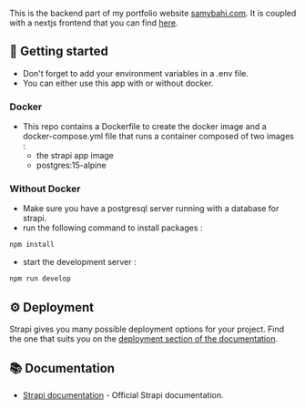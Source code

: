 This is the backend part of my portfolio website [samybahi.com](https://www.samybahi.com/). It is coupled with a nextjs frontend that you can find [here](https://github.com/SamyBahi/samybahicom.web).


## 🚀 Getting started

- Don't forget to add your environment variables in a .env file.
- You can either use this app with or without docker.

### Docker
- This repo contains a Dockerfile to create the docker image and a docker-compose.yml file that runs a container composed of two images :
  - the strapi app image
  - postgres:15-alpine
 
### Without Docker
- Make sure you have a postgresql server running with a database for strapi.
- run the following command to install packages : 
```bash
npm install
```
- start the development server :
```bash
npm run develop
```

## ⚙️ Deployment

Strapi gives you many possible deployment options for your project. Find the one that suits you on the [deployment section of the documentation](https://docs.strapi.io/developer-docs/latest/setup-deployment-guides/deployment.html).

## 📚 Documentation

- [Strapi documentation](https://docs.strapi.io) - Official Strapi documentation.
